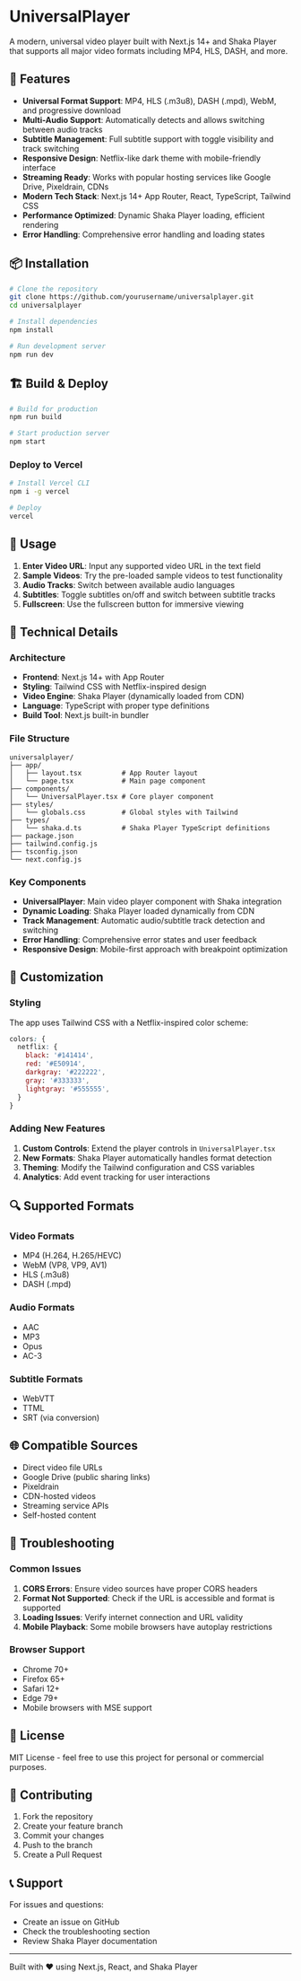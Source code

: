 # UniversalPlayer

A modern, universal video player built with Next.js 14+ and Shaka Player that supports all major video formats including MP4, HLS, DASH, and more.

## 🚀 Features

- **Universal Format Support**: MP4, HLS (.m3u8), DASH (.mpd), WebM, and progressive download
- **Multi-Audio Support**: Automatically detects and allows switching between audio tracks
- **Subtitle Management**: Full subtitle support with toggle visibility and track switching
- **Responsive Design**: Netflix-like dark theme with mobile-friendly interface
- **Streaming Ready**: Works with popular hosting services like Google Drive, Pixeldrain, CDNs
- **Modern Tech Stack**: Next.js 14+ App Router, React, TypeScript, Tailwind CSS
- **Performance Optimized**: Dynamic Shaka Player loading, efficient rendering
- **Error Handling**: Comprehensive error handling and loading states

## 📦 Installation

```bash
# Clone the repository
git clone https://github.com/yourusername/universalplayer.git
cd universalplayer

# Install dependencies
npm install

# Run development server
npm run dev
```

## 🏗️ Build & Deploy

```bash
# Build for production
npm run build

# Start production server
npm start
```

### Deploy to Vercel

```bash
# Install Vercel CLI
npm i -g vercel

# Deploy
vercel
```

## 🎯 Usage

1. **Enter Video URL**: Input any supported video URL in the text field
2. **Sample Videos**: Try the pre-loaded sample videos to test functionality
3. **Audio Tracks**: Switch between available audio languages
4. **Subtitles**: Toggle subtitles on/off and switch between subtitle tracks
5. **Fullscreen**: Use the fullscreen button for immersive viewing

## 🔧 Technical Details

### Architecture

- **Frontend**: Next.js 14+ with App Router
- **Styling**: Tailwind CSS with Netflix-inspired design
- **Video Engine**: Shaka Player (dynamically loaded from CDN)
- **Language**: TypeScript with proper type definitions
- **Build Tool**: Next.js built-in bundler

### File Structure

```
universalplayer/
├── app/
│   ├── layout.tsx          # App Router layout
│   └── page.tsx            # Main page component
├── components/
│   └── UniversalPlayer.tsx # Core player component
├── styles/
│   └── globals.css         # Global styles with Tailwind
├── types/
│   └── shaka.d.ts          # Shaka Player TypeScript definitions
├── package.json
├── tailwind.config.js
├── tsconfig.json
└── next.config.js
```

### Key Components

- **UniversalPlayer**: Main video player component with Shaka integration
- **Dynamic Loading**: Shaka Player loaded dynamically from CDN
- **Track Management**: Automatic audio/subtitle track detection and switching
- **Error Handling**: Comprehensive error states and user feedback
- **Responsive Design**: Mobile-first approach with breakpoint optimization

## 🎨 Customization

### Styling

The app uses Tailwind CSS with a Netflix-inspired color scheme:

```css
colors: {
  netflix: {
    black: '#141414',
    red: '#E50914',
    darkgray: '#222222',
    gray: '#333333',
    lightgray: '#555555',
  }
}
```

### Adding New Features

1. **Custom Controls**: Extend the player controls in `UniversalPlayer.tsx`
2. **New Formats**: Shaka Player automatically handles format detection
3. **Theming**: Modify the Tailwind configuration and CSS variables
4. **Analytics**: Add event tracking for user interactions

## 🔍 Supported Formats

### Video Formats
- MP4 (H.264, H.265/HEVC)
- WebM (VP8, VP9, AV1)
- HLS (.m3u8)
- DASH (.mpd)

### Audio Formats
- AAC
- MP3
- Opus
- AC-3

### Subtitle Formats
- WebVTT
- TTML
- SRT (via conversion)

## 🌐 Compatible Sources

- Direct video file URLs
- Google Drive (public sharing links)
- Pixeldrain
- CDN-hosted videos
- Streaming service APIs
- Self-hosted content

## 🐛 Troubleshooting

### Common Issues

1. **CORS Errors**: Ensure video sources have proper CORS headers
2. **Format Not Supported**: Check if the URL is accessible and format is supported
3. **Loading Issues**: Verify internet connection and URL validity
4. **Mobile Playback**: Some mobile browsers have autoplay restrictions

### Browser Support

- Chrome 70+
- Firefox 65+
- Safari 12+
- Edge 79+
- Mobile browsers with MSE support

## 📄 License

MIT License - feel free to use this project for personal or commercial purposes.

## 🤝 Contributing

1. Fork the repository
2. Create your feature branch
3. Commit your changes
4. Push to the branch
5. Create a Pull Request

## 📞 Support

For issues and questions:
- Create an issue on GitHub
- Check the troubleshooting section
- Review Shaka Player documentation

---

Built with ❤️ using Next.js, React, and Shaka Player
